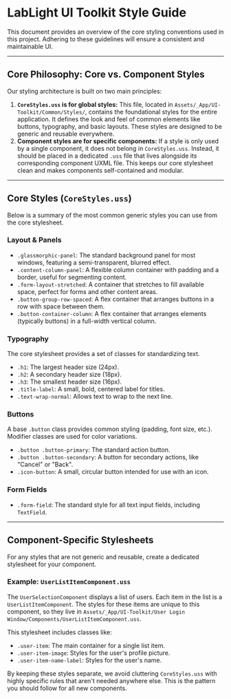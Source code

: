 # LabLight UI Toolkit Style Guide

This document provides an overview of the core styling conventions used in this project. Adhering to these guidelines will ensure a consistent and maintainable UI.

---

## Core Philosophy: Core vs. Component Styles

Our styling architecture is built on two main principles:

1.  **`CoreStyles.uss` is for global styles:** This file, located in `Assets/_App/UI-Toolkit/Common/Styles/`, contains the foundational styles for the entire application. It defines the look and feel of common elements like buttons, typography, and basic layouts. These styles are designed to be generic and reusable everywhere.
2.  **Component styles are for specific components:** If a style is only used by a single component, it does not belong in `CoreStyles.uss`. Instead, it should be placed in a dedicated `.uss` file that lives alongside its corresponding component UXML file. This keeps our core stylesheet clean and makes components self-contained and modular.

---

## Core Styles (`CoreStyles.uss`)

Below is a summary of the most common generic styles you can use from the core stylesheet.

### Layout & Panels

- `.glassmorphic-panel`: The standard background panel for most windows, featuring a semi-transparent, blurred effect.
- `.content-column-panel`: A flexible column container with padding and a border, useful for segmenting content.
- `.form-layout-stretched`: A container that stretches to fill available space, perfect for forms and other content areas.
- `.button-group-row-spaced`: A flex container that arranges buttons in a row with space between them.
- `.button-container-column`: A flex container that arranges elements (typically buttons) in a full-width vertical column.

### Typography

The core stylesheet provides a set of classes for standardizing text.

- `.h1`: The largest header size (24px).
- `.h2`: A secondary header size (18px).
- `.h3`: The smallest header size (16px).
- `.title-label`: A small, bold, centered label for titles.
- `.text-wrap-normal`: Allows text to wrap to the next line.

### Buttons

A base `.button` class provides common styling (padding, font size, etc.). Modifier classes are used for color variations.

- `.button .button-primary`: The standard action button.
- `.button .button-secondary`: A button for secondary actions, like "Cancel" or "Back".
- `.icon-button`: A small, circular button intended for use with an icon.

### Form Fields

- `.form-field`: The standard style for all text input fields, including `TextField`.

---

## Component-Specific Stylesheets

For any styles that are not generic and reusable, create a dedicated stylesheet for your component.

### Example: `UserListItemComponent.uss`

The `UserSelectionComponent` displays a list of users. Each item in the list is a `UserListItemComponent`. The styles for these items are unique to this component, so they live in `Assets/_App/UI-Toolkit/User Login Window/Components/UserListItemComponent.uss`.

This stylesheet includes classes like:

- `.user-item`: The main container for a single list item.
- `.user-item-image`: Styles for the user's profile picture.
- `.user-item-name-label`: Styles for the user's name.

By keeping these styles separate, we avoid cluttering `CoreStyles.uss` with highly specific rules that aren't needed anywhere else. This is the pattern you should follow for all new components.
